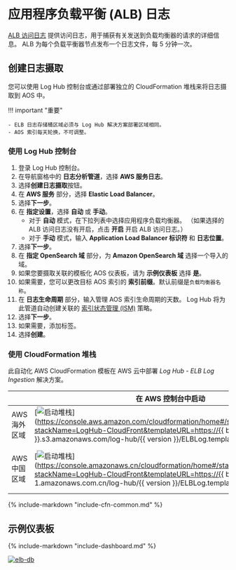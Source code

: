 # 应用程序负载平衡 (ALB) 日志
[ALB 访问日志](https://docs.aws.amazon.com/elasticloadbalancing/latest/application/load-balancer-access-logs.html) 提供访问日志，用于捕获有关发送到负载均衡器的请求的详细信息。 ALB 为每个负载平衡器节点发布一个日志文件，每 5 分钟一次。

## 创建日志摄取
您可以使用 Log Hub 控制台或通过部署独立的 CloudFormation 堆栈来将日志摄取到 AOS 中。

!!! important "重要"

    - ELB 日志存储桶区域必须与 Log Hub 解决方案部署区域相同。
    - AOS 索引每天轮换，不可调整。

### 使用 Log Hub 控制台

1. 登录 Log Hub 控制台。
2. 在导航窗格中的 **日志分析管道**，选择 **AWS 服务日志**。
3. 选择**创建日志摄取**按钮。
4. 在 **AWS 服务** 部分，选择 **Elastic Load Balancer**。
5. 选择**下一步**。
6. 在 **指定设置**，选择 **自动** 或 **手动**。
    - 对于 **自动** 模式，在下拉列表中选择应用程序负载均衡器。 （如果选择的 ALB 访问日志没有开启，点击 **开启** 开启 ALB 访问日志。）
    - 对于 **手动** 模式，输入 **Application Load Balancer 标识符** 和 **日志位置**。
7. 选择**下一步**。
8. 在 **指定 OpenSearch 域** 部分，为 **Amazon OpenSearch 域** 选择一个导入的域。
9. 如果您要摄取关联的模板化 AOS 仪表板，请为 **示例仪表板** 选择 **是**。
10. 如果需要，您可以更改目标 AOS 索引的 **索引前缀**。默认前缀是`负载均衡器名称`。
11. 在 **日志生命周期** 部分，输入管理 AOS 索引生命周期的天数。 Log Hub 将为此管道自动创建关联的 [索引状态管理 (ISM)](https://opensearch.org/docs/latest/im-plugin/ism/index/) 策略。
12. 选择**下一步**。
13. 如果需要，添加标签。
14. 选择**创建**。

### 使用 CloudFormation 堆栈
此自动化 AWS CloudFormation 模板在 AWS 云中部署 *Log Hub - ELB Log Ingestion* 解决方案。

|                      | 在 AWS 控制台中启动                                        | 下载模板                                            |
| -------------------- | ------------------------------------------------------------ | ------------------------------------------------------------ |
| AWS 海外区域 | [![启动堆栈](../../images/launch-stack.png)](https://console.aws.amazon.com/cloudformation/home#/stacks/create/template?stackName=LogHub-CloudFront&templateURL=https://{{ bucket }}.s3.amazonaws.com/log-hub/{{ version }}/ELBLog.template){target=_blank} | [模板](https://{{ bucket }}.s3.amazonaws.com/log-hub/{{ version }}/ELBLog.template) |
| AWS 中国区域    | [![启动堆栈](../../images/launch-stack.png)](https://console.amazonaws.cn/cloudformation/home#/stacks/create/template?stackName=LogHub-CloudFront&templateURL=https://{{ bucket }}.s3.cn-north-1.amazonaws.com.cn/log-hub/{{ version }}/ELBLog.template){target=_blank} | [模板](https://{{ bucket }}.s3.cn-north-1.amazonaws.com.cn/log-hub/{{ version }}/ELBLog.template) |


{%
include-markdown "include-cfn-common.md"
%}

## 示例仪表板
{%
include-markdown "include-dashboard.md"
%}

[![elb-db]][elb-db]

[elb-db]: ../../images/dashboards/elb-db.png

